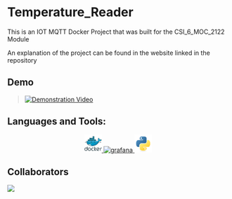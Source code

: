 # Temperature_Reader
This is an IOT MQTT Docker Project that was built for the CSI_6_MOC_2122 Module

An explanation of the project can be found in the website linked in the repository

## Demo
>[![Demonstration Video](https://img.youtube.com/vi/ZwE9abJVKXs/0.jpg)](https://youtu.be/ZwE9abJVKXs)

## Languages and Tools:
<p align="center"> <a href="https://www.docker.com/" target="_blank" rel="noreferrer"> <img src="https://raw.githubusercontent.com/devicons/devicon/master/icons/docker/docker-original-wordmark.svg" alt="docker" width="40" height="40"/> </a> <a href="https://grafana.com" target="_blank" rel="noreferrer"> <img src="https://www.vectorlogo.zone/logos/grafana/grafana-icon.svg" alt="grafana" width="40" height="40"/> </a> <a href="https://www.python.org" target="_blank" rel="noreferrer"> <img src="https://raw.githubusercontent.com/devicons/devicon/master/icons/python/python-original.svg" alt="python" width="40" height="40"/> </a> </p>

## Collaborators
[![](https://github.com/ballisticwarfare.png?size=50)](https://github.com/ballisticwarfare)
